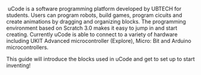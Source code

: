 ![]()
uCode is a software programming platform developed by UBTECH for students. Users can program robots, build games, program cicuits and create animations by dragging and organizing blocks. The programming environment based on Scratch
3.0 makes it easy to jump in and start creating. Currently uCode is able to connect to a variety of hardware including UKIT Advanced microcontroller (Explore), Micro: Bit and Arduino microcontrollers.

This guide will introduce the blocks used in uCode and get to set up to start inventing!
![]()
